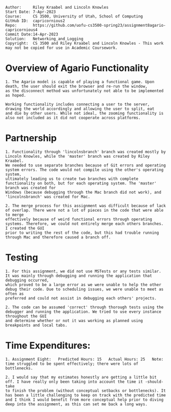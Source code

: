 ```
Author:     Riley Kraabel and Lincoln Knowles
Start Date: 7-Apr-2023
Course:     CS 3500, University of Utah, School of Computing
GitHub ID:  capricornious2
Repo:       https://github.com/uofu-cs3500-spring23/assignment8agario-capricornious4
Commit Date:14-Apr-2023
Solution:   Networking_and_Logging
Copyright:  CS 3500 and Riley Kraabel and Lincoln Knowles - This work may not be copied for use in Academic Coursework.
```

# Overview of Agario Functionality
    1. The Agario model is capable of playing a functional game. Upon death, the user should exit the browser and re-run the window, 
    as the disconnect method was unfortunately not able to be implemented as hoped.

    Working functionality includes connecting a user to the server, drawing the world accordingly and allowing the user to split, eat
    and die by other users. While not ideal, the zooming functionality is also not included as it did not cooperate across platforms. 

# Partnership
    1. Functionality through 'lincolnsbranch' branch was created mostly by Lincoln Knowles, while the 'master' branch was created by Riley Kraabel.
    We needed to use separate branches because of Git errors and operating system errors. The code would not compile using the other's operating system, 
    ultimately leading us to create two branches with complete functionality on both, but for each operating system. The 'master' branch was created for
    Windows (because debugging through the Mac branch did not work), and 'lincolnsbranch' was created for Mac. 

    2. The merge process for this assignment was difficult because of lack of overlap. There were not a lot of pieces in the code that were able to merge
    effectively because of weird functional errors through operating systems. Therefore, we could not entirely merge each others branches. I created the GUI
    prior to writing the rest of the code, but this had trouble running through Mac and therefore caused a branch off. 

# Testing
    1. For this assignment, we did not use MSTests or any tests similar. It was mainly through debugging and running the application that debugging occurred, 
    which proved to be a large error as we were unable to help the other debug their code. Due to scheduling issues, we were unable to meet as often as
    preferred and could not assist in debugging each others' projects. 

    2. The code can be assumed 'correct' through thorough tests using the debugger and running the application. We tried to use every instance throughout the GUI
    and determine whether or not it was working as planned using breakpoints and local tabs.

# Time Expenditures:
    1. Assignment Eight:   Predicted Hours: 15   Actual Hours: 25   Note: time struggled to be spent effectively; there were lots of bottlenecks.

    2. I would say that my estimates honestly are getting a little bit off. I have really only been taking into account the time it -should- take
    to finish the problem (without conceptual setbacks or bottlenecks). It has been a little challenging to keep on track with the predicted time
    and I think I would benefit from more conceptual help prior to diving deep into the assignment, as this can set me back a long ways. 
